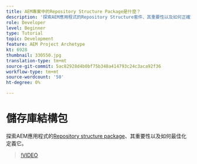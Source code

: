 ```yaml
---
title: AEM專案中的Repository Structure Package是什麼？
description: '探索AEM應用程式的Repository Structure套件、其重要性以及如何正確定義它。 '
role: Developer
level: Beginner
type: Tutorial
topic: Development
feature: AEM Project Archetype
kt: 6928
thumbnail: 330550.jpg
translation-type: tm+mt
source-git-commit: 5ac82928d4b0bf75b348a414793c24c3aca92f36
workflow-type: tm+mt
source-wordcount: '50'
ht-degree: 0%

---
```



# 儲存庫結構包

探索AEM應用程式的[Repository structure package](https://experienceleague.adobe.com/docs/experience-manager-cloud-service/implementing/developing/repository-structure-package.html)、其重要性以及如何最佳化定義它。

>[!VIDEO](https://video.tv.adobe.com/v/330550/?quality=12&learn=on)